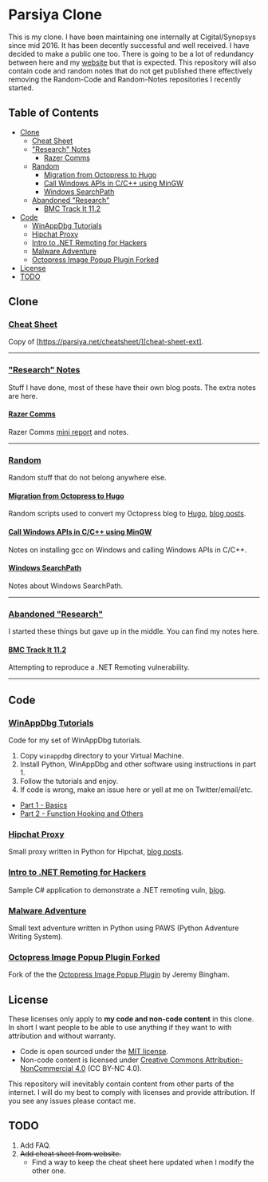 # Parsiya Clone
This is my clone. I have been maintaining one internally at Cigital/Synopsys since mid 2016. It has been decently successful and well received. I have decided to make a public one too. There is going to be a lot of redundancy between here and my [website][parsiya.net] but that is expected. This repository will also contain code and random notes that do not get published there effectively removing the Random-Code and Random-Notes repositories I recently started.

## Table of Contents
<!-- MarkdownTOC -->

- [Clone](#clone)
    - [Cheat Sheet](#cheat-sheet)
    - ["Research" Notes](#research-notes)
        - [Razer Comms](#razer-comms)
    - [Random](#random)
        - [Migration from Octopress to Hugo](#migration-from-octopress-to-hugo)
        - [Call Windows APIs in C/C++ using MinGW](#call-windows-apis-in-cc-using-mingw)
        - [Windows SearchPath](#windows-searchpath)
    - [Abandoned "Research"](#abandoned-research)
        - [BMC Track It 11.2](#bmc-track-it-112)
- [Code](#code)
    - [WinAppDbg Tutorials](#winappdbg-tutorials)
    - [Hipchat Proxy](#hipchat-proxy)
    - [Intro to .NET Remoting for Hackers](#intro-to-net-remoting-for-hackers)
    - [Malware Adventure](#malware-adventure)
    - [Octopress Image Popup Plugin Forked](#octopress-image-popup-plugin-forked)
- [License](#license)
- [TODO](#todo)

<!-- /MarkdownTOC -->

<!-- Start Clone -->
<a name="clone"></a>
## Clone

<a name="cheat-sheet"></a>
### [Cheat Sheet](cheat-sheet.md)
Copy of [https://parsiya.net/cheatsheet/][cheat-sheet-ext].

-----

<a name="research-notes"></a>
### ["Research" Notes](clone/research)
Stuff I have done, most of these have their own blog posts. The extra notes are here.

<a name="razer-comms"></a>
#### [Razer Comms](clone/research/razer-comms/)
Razer Comms [mini report][razer-comms-blog] and notes.

-----

<a name="random"></a>
### [Random](clone/random)
Random stuff that do not belong anywhere else.

<a name="migration-from-octopress-to-hugo"></a>
#### [Migration from Octopress to Hugo](clone/random/octopress-migration.md)
Random scripts used to convert my Octopress blog to [Hugo][hugo-link], [blog posts][hugo-posts].

<a name="call-windows-apis-in-cc-using-mingw"></a>
#### [Call Windows APIs in C/C++ using MinGW](clone/random/mingw-windows.md)
Notes on installing gcc on Windows and calling Windows APIs in C/C++.

<a name="windows-searchpath"></a>
#### [Windows SearchPath](clone/random/search-path.md)
Notes about Windows SearchPath.

-----

<a name="abandoned-research"></a>
### [Abandoned "Research"](clone/abandoned-research)
I started these things but gave up in the middle. You can find my notes here.

<a name="bmc-track-it-112"></a>
#### [BMC Track It 11.2](clone/abandoned-research/BMC-Track-It-11.2.md)
Attempting to reproduce a .NET Remoting vulnerability.

<!-- End Clone -->

-----

<!-- Start Code -->
<a name="code"></a>
## Code

<a name="winappdbg-tutorials"></a>
### [WinAppDbg Tutorials](winappdbg)
Code for my set of WinAppDbg tutorials.

1. Copy `winappdbg` directory to your Virtual Machine.
2. Install Python, WinAppDbg and other software using instructions in part 1.
3. Follow the tutorials and enjoy.
4. If code is wrong, make an issue here or yell at me on Twitter/email/etc.

- [Part 1 - Basics][winappdbg-1]
- [Part 2 - Function Hooking and Others][winappdbg-2]

<a name="hipchat-proxy"></a>
### [Hipchat Proxy](code/hipchat-proxy)
Small proxy written in Python for Hipchat, [blog posts][hipchat-posts].

<a name="intro-to-net-remoting-for-hackers"></a>
### [Intro to .NET Remoting for Hackers](code/net-remoting)
Sample C# application to demonstrate a .NET remoting vuln, [blog][net-remoting].

<a name="malware-adventure"></a>
### [Malware Adventure](code/malware-adventure)
Small text adventure written in Python using PAWS (Python Adventure Writing System).

<a name="octopress-image-popup-plugin-forked"></a>
### [Octopress Image Popup Plugin Forked](https://github.com/parsiya/octopress-image-popup-forked)
Fork of the the [Octopress Image Popup Plugin][original-popup] by Jeremy Bingham.

<!-- End Code -->

<a name="license"></a>
## License
These licenses only apply to **my code and non-code content** in this clone. In short I want people to be able to use anything if they want to with attribution and without warranty.

- Code is open sourced under the [MIT license](LICENSE-code).
- Non-code content is licensed under [Creative Commons Attribution-NonCommercial 4.0][CC-license] (CC BY-NC 4.0).

This repository will inevitably contain content from other parts of the internet. I will do my best to comply with licenses and provide attribution. If you see any issues please contact me.

<a name="todo"></a>
## TODO
1. Add FAQ.
2. ~~Add cheat sheet from website.~~
    - Find a way to keep the cheat sheet here updated when I modify the other one. 


<!-- Start Links -->

[parsiya.net]: https://parsiya.net
[CC-license]:  https://creativecommons.org/licenses/by-nc-sa/4.0/
[hipchat-posts]: https://parsiya.net/categories/hipchat/
[net-remoting]: https://parsiya.net/blog/2015-11-14-intro-to-.net-remoting-for-hackers/
[original-popup]: https://github.com/ctdk/octopress-image-popup
[cheat-sheet-ext]: https://parsiya.net/cheatsheet
[hugo-posts]: https://parsiya.net/categories/migration-to-hugo/
[hugo-link]: https://gohugo.io/
[razer-comms-blog]: https://parsiya.net/blog/2017-09-21-razer-comms/
[winappdbg-1]: https://parsiya.net/blog/2017-11-09-winappdbg---part-1---basics/
[winappdbg-2]: https://parsiya.net/blog/2017-11-11-winappdbg---part-2---function-hooking-and-others/

<!-- End Links -->